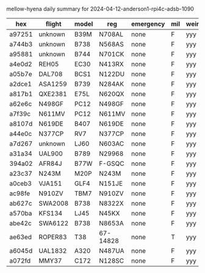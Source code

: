 mellow-hyena daily summary for 2024-04-12-anderson1-rpi4c-adsb-1090

|hex|flight|model|reg|emergency|mil|weirdo|
|--|--|--|--|--|--|--|
|a97251|unknown|B39M|N708AL|none|F|yyy|
|a744b3|unknown|B738|N568AS|none|F|yyy|
|a95881|unknown|B744|N701CK|none|F|yyy|
|a4e0d2|REH05|EC30|N413RX|none|F|yyy|
|a05b7e|DAL708|BCS1|N122DU|none|F|yyy|
|a2dce1|ASA1259|B739|N284AK|none|F|yyy|
|a817b1|QXE2381|E75L|N620QX|none|F|yyy|
|a62e6c|N498GF|PC12|N498GF|none|F|yyy|
|a7f39c|N611MV|PC12|N611MV|none|F|yyy|
|a8107d|N619DE|B407|N619DE|none|F|yyy|
|a44e0c|N377CP|RV7|N377CP|none|F|yyy|
|a7d267|unknown|LJ60|N603AC|none|F|yyy|
|a31a34|UAL900|B789|N29968|none|F|yyy|
|394a02|AFR84J|B77W|F-GSQC|none|F|yyy|
|a23c37|N243M|M20P|N243M|none|F|yyy|
|a0ceb3|VJA151|GLF4|N151JE|none|F|yyy|
|ac98fe|N910ZV|TBM7|N910ZV|none|F|yyy|
|ab627c|SWA2008|B738|N8322X|none|F|yyy|
|a570ba|KFS134|LJ45|N45KX|none|F|yyy|
|abe42c|SWA6122|B738|N8653A|none|F|yyy|
|ae63ed|ROPER83|T38|67-14828|none|T|yyy|
|a6045d|UAL1832|A320|N487UA|none|F|yyy|
|a072fd|MMY37|C172|N128SC|none|F|yyy|
